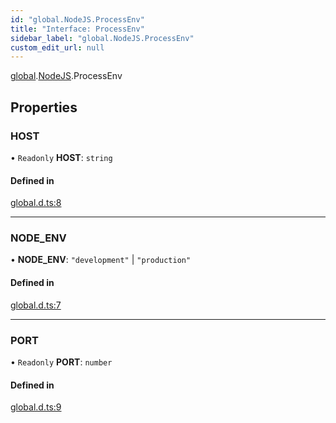 ```yaml
---
id: "global.NodeJS.ProcessEnv"
title: "Interface: ProcessEnv"
sidebar_label: "global.NodeJS.ProcessEnv"
custom_edit_url: null
---
```


[global](../modules/global.md).[NodeJS](../namespaces/global.NodeJS.md).ProcessEnv

## Properties

### HOST

• `Readonly` **HOST**: `string`

#### Defined in

[global.d.ts:8](https://github.com/bischoff-m/nodecode/blob/3133122/packages/nodecode-ui/src/global.d.ts#L8)

___

### NODE\_ENV

• **NODE\_ENV**: ``"development"`` \| ``"production"``

#### Defined in

[global.d.ts:7](https://github.com/bischoff-m/nodecode/blob/3133122/packages/nodecode-ui/src/global.d.ts#L7)

___

### PORT

• `Readonly` **PORT**: `number`

#### Defined in

[global.d.ts:9](https://github.com/bischoff-m/nodecode/blob/3133122/packages/nodecode-ui/src/global.d.ts#L9)
